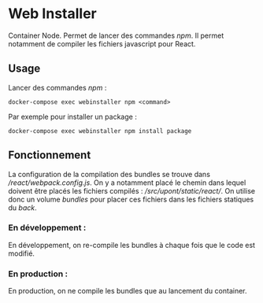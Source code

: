 # Web Installer

Container Node. Permet de lancer des commandes *npm*. Il permet notamment de compiler les fichiers javascript pour React.

## Usage

Lancer des commandes *npm* :

```
docker-compose exec webinstaller npm <command>
```

Par exemple pour installer un package :
```
docker-compose exec webinstaller npm install package
```

## Fonctionnement

La configuration de la compilation des bundles se trouve dans */react/webpack.config.js*. On y a notamment placé le chemin dans lequel doivent être placés les fichiers compilés : */src/upont/static/react/*. On utilise donc un volume *bundles* pour placer ces fichiers dans les fichiers statiques du *back*.

### En développement :

En développement, on re-compile les bundles à chaque fois que le code est modifié.

### En production :

En production, on ne compile les bundles que au lancement du container.
